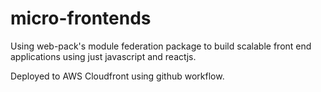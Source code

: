 # micro-frontends
Using web-pack's module federation package to build scalable front end applications using just javascript and reactjs. 

Deployed to AWS Cloudfront using github workflow. 
